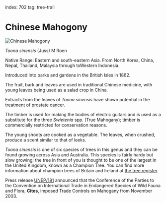 index: 702
tag: tree-trail

# Chinese Mahogony

![Chinese Mahogony](chinese-mahogony.jpg)

<p class="species-info"><em>Toona sinensis</em> (Juss) M Roen</p>

Native Range: Eastern and south-eastern Asia. From North Korea, China, Nepal, Thailand, Malaysia
through toWestern Indonesia.

Introduced into parks and gardens in the British Isles in 1862.

The fruit, bark and leaves are used in traditional Chinese medicine, with young leaves being used as a
  salad crop in China.

Extracts from the leaves of _Toona sinensis_ have shown potential in the treatment of prostate cancer.

The timber is used for making the bodies of electric guitars and is used as a substitute for the three
  _Swietenia_ spp. (True Mahogany); timber is commercially restricted for conservation reasons.

The young shoots are cooked as a vegetable.  The leaves, when crushed, produce a scent similar to that of leeks.

_Toona sinensis_ is one of six species of trees in this genus and they can be found growing across Asia and Australia.
This species is fairly hardy but slow growing; the tree in front of you is thought to be one of the largest in
the United Kingdom, known as a Champion Tree. You can find more information about champion trees of
Britain and Ireland at [the tree register](www.treeregister.org/champion-trees.shtm).

Press release [UNEP/181](http://www.un.org/press/en/2003/unep181.doc.htm) announced that the
Conference of the Parties to the Convention on International Trade in Endangered Species of Wild Fauna and Flora, **Cites**,
imposed Trade Controls on Mahogany from November 2003.